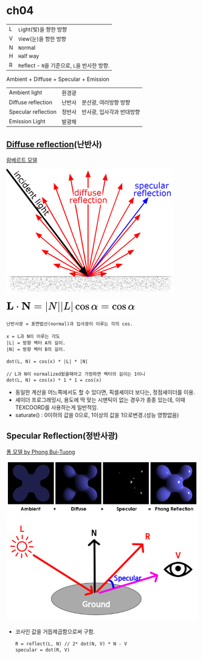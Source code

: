  # ch04

|     |                                     |
| --- | ----------------------------------- |
| L   | `L`ight(빛)을 향한 방향                   |
| V   | `V`iew(눈)을 향한 방향                    |
| N   | `N`ormal                            |
| H   | `H`alf way                          |
| R   | `R`eflect - `N`을 기준으로, `L`을 반사한 방향. |

Ambient + Diffuse + Specular + Emission

|                     |     |                |
| ------------------- | --- | -------------- |
| Ambient light       | 환경광 |                |
| Diffuse reflection  | 난반사 | 분산광, 여러방향 방향   |
| Specular reflection | 정반사 | 반사광, 입사각과 반대방향 |
| Emission Light      | 발광체 |                |

## [Diffuse reflection](https://en.wikipedia.org/wiki/Diffuse_reflection)(난반사)

[람베르트 모델](http://en.wikipedia.org/wiki/Lambertian_reflectance)

![lambert](res/440px-Lambert2.gif)

![lambert.svg](res/lambert.svg)

``` ref
난반사광 = 표면법선(normal)과 입사광이 이루는 각의 cos.

x = L과 N이 이루는 각도
|L| = 방향 벡터 A의 길이.
|N| = 방향 벡터 B의 길이.

dot(L, N) = cos(x) * |L| * |N|

// L과 N이 normalized됬을때라고 가정하면 벡터의 길이는 1이니
dot(L, N) = cos(x) * 1 * 1 = cos(x)
```

- 동일한 계산을 어느쪽에서도 할 수 있다면, 픽셀셰이더 보다는, 정점셰이더를 이용.
- 셰이더 프로그래밍시, 용도에 딱 맞는 시맨틱이 없는 경우가 종종 있는데, 이때 TEXCOORD를 사용하는게 일반적임.
- saturate() : 0이하의 값을 0으로, 1이상의 값을 1으로변경.(성능 영향없음)

## Specular Reflection(정반사광)

[퐁 모델 by Phong Bui-Tuong](http://en.wikipedia.org/wiki/Phong_reflection_model)

![phong](res/phong.png)
![phong2](res/phong2.png)

- 코사인 값을 거듭제곱함으로써 구함.

    ``` shader
    R = reflect(L, N) // 2* dot(N, V) * N - V
    specular = dot(R, V)
    ```
